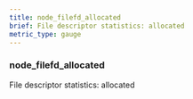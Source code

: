 ```yaml
---
title: node_filefd_allocated
brief: File descriptor statistics: allocated
metric_type: gauge
---
```

### node_filefd_allocated

File descriptor statistics: allocated
